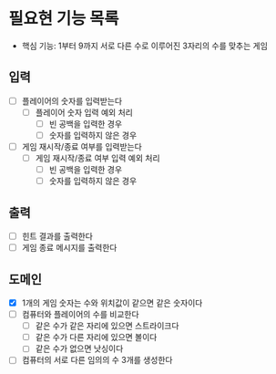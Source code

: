 # 필요현 기능 목록
- 핵심 기능: 1부터 9까지 서로 다른 수로 이루어진 3자리의 수를 맞추는 게임
## 입력
- [ ] 플레이어의 숫자를 입력받는다
  - [ ] 플레이어 숫자 입력 예외 처리
    - [ ] 빈 공백을 입력한 경우
    - [ ] 숫자를 입력하지 않은 경우
- [ ] 게임 재시작/종료 여부를 입력받는다
  - [ ] 게임 재시작/종료 여부 입력 예외 처리
    - [ ] 빈 공백을 입력한 경우
    - [ ] 숫자를 입력하지 않은 경우

## 출력
- [ ] 힌트 결과를 출력한다
- [ ] 게임 종료 메시지를 출력한다

## 도메인
- [x] 1개의 게임 숫자는 수와 위치값이 같으면 같은 숫자이다
- [ ] 컴퓨터와 플레이어의 수를 비교한다
  - [ ] 같은 수가 같은 자리에 있으면 스트라이크다
  - [ ] 같은 수가 다른 자리에 있으면 볼이다
  - [ ] 같은 수가 없으면 낫싱이다
- [ ] 컴퓨터의 서로 다른 임의의 수 3개를 생성한다
